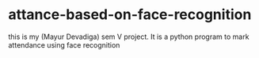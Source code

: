 # attance-based-on-face-recognition
this is my (Mayur Devadiga) sem V project. It is a python program to mark attendance using face recognition 
